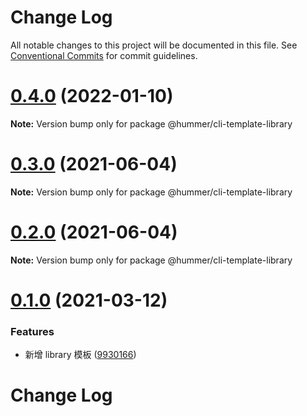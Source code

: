 # Change Log

All notable changes to this project will be documented in this file.
See [Conventional Commits](https://conventionalcommits.org) for commit guidelines.

# [0.4.0](https://github.com.cnpmjs.org/OrangeLab/hummer-cli-template/compare/v0.3.1...v0.4.0) (2022-01-10)

**Note:** Version bump only for package @hummer/cli-template-library





# [0.3.0](https://github.com/hummer-home/hummer-cli-template/compare/v0.2.0...v0.3.0) (2021-06-04)

**Note:** Version bump only for package @hummer/cli-template-library





# [0.2.0](https://github.com/hummer-home/hummer-cli-template/compare/v0.1.1...v0.2.0) (2021-06-04)

**Note:** Version bump only for package @hummer/cli-template-library





# [0.1.0](https://github.com/hummer-home/hummer-cli-template/compare/v0.0.5...v0.1.0) (2021-03-12)


### Features

* 新增 library 模板 ([9930166](https://github.com/hummer-home/hummer-cli-template/commit/99301660075b43b05bb2c628fc4404804b032a06))





# Change Log
